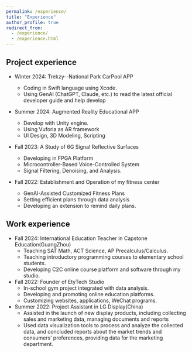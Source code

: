 ```yaml
---
permalink: /experience/
title: "Experience"
author_profile: true
redirect_from: 
  - /experience/
  - /experience.html
---
```


## Project experience

* Winter 2024: Trekzy--National Park CarPool APP
  * Coding in Swift language using Xcode.
  * Using GenAI (ChatGPT, Claude, etc.)  to read the latest official developer guide and help develop

* Summer 2024: Augmented Reality Educational APP 
  * Develop with Unity engine.
  * Using Vuforia as AR framework
  * UI Design, 3D Modeling, Scripting

* Fall 2023: A Study of 6G Signal Reflective Surfaces
  * Developing in FPGA Platform
  * Microcontroller-Based Voice-Controlled System
  * Signal Filtering, Denoising, and Analysis.

* Fall 2022: Establishment and Operation of my fitness center
  * GenAI-Assisted Customized Fitness Plans
  * Setting efficient plans through data analysis
  * Developing an extension to remind daily plans.

## Work experience

* Fall 2024: International Education Teacher in Capstone Education(GuangZhou)
  * Teaching SAT Math, ACT Science, AP Precalculus/Calculus.
  * Teaching introductory programming courses to elementary school students.
  * Developing C2C  online course platform and software through my studio.
* Fall 2022: Founder of EtyTech Studio
  * In-school gym project integrated with data analysis.
  * Developing and promoting online education platforms.
  * Customizing websites, applications, WeChat programs.
* Summer 2022: Project Assistant in LG Display(China)
  * Assisted in the launch of new display products, including collecting sales and marketing data, managing documents and reports
  *  Used data visualization tools to process and analyze the collected data, and concluded reports about the market trends and consumers’ preferences, providing data for the marketing department.



 

